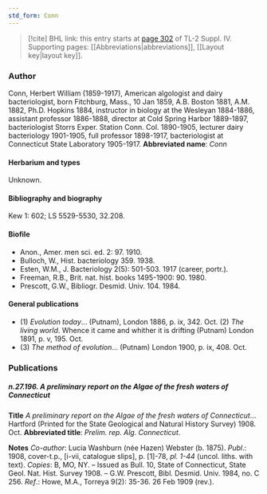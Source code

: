 ```yaml
---
std_form: Conn
---
```


> [!cite] BHL link: this entry starts at [page 302](https://www.biodiversitylibrary.org/page/33265979) of TL-2 Suppl. IV.
> Supporting pages: [[Abbreviations|abbreviations]], [[Layout key|layout key]].

### Author

Conn, Herbert William (1859-1917), American algologist and dairy bacteriologist, born Fitchburg, Mass., 10 Jan 1859, A.B. Boston 1881, A.M. 1882, Ph.D. Hopkins 1884, instructor in biology at the Wesleyan 1884-1886, assistant professor 1886-1888, director at Cold Spring Harbor 1889-1897, bacteriologist Storrs Exper. Station Conn. Col. 1890-1905, lecturer dairy bacteriology 1901-1905, full professor 1898-1917, bacteriologist at Connecticut State Laboratory 1905-1917. 
**Abbreviated name**: *Conn*

#### Herbarium and types

Unknown.

#### Bibliography and biography

Kew 1: 602; LS 5529-5530, 32.208.

#### Biofile

- Anon., Amer. men sci. ed. 2: 97. 1910.
- Bulloch, W., Hist. bacteriology 359. 1938.
- Esten, W.M., J. Bacteriology 2(5): 501-503. 1917 (career, portr.).
- Freeman, R.B., Brit. nat. hist. books 1495-1900: 90. 1980.
- Prescott, G.W., Bibliogr. Desmid. Univ. 104. 1984.

#### General publications

- (1) *Evolution today*... (Putnam), London 1886, p. ix, 342. Oct. (2) *The living world*. Whence it came and whither it is drifting (Putnam) London 1891, p. v, 195. Oct.
- (3) *The method of evolution*... (Putnam) London 1900, p. ix, 408. Oct.

### Publications

##### n.27.196. A preliminary report on the Algae of the fresh waters of Connecticut

**Title**
*A preliminary report on the Algae of the fresh waters of Connecticut*... Hartford (Printed for the State Geological and Natural History Survey) 1908. Oct.
**Abbreviated title**: *Prelim. rep. Alg. Connecticut*.

**Notes**
*Co-author*: Lucia Washburn (née Hazen) Webster (b. 1875).
*Publ*.: 1908, cover-t.p., \[i-vii, catalogue slips\], p. \[1\]-78, *pl. 1-44* (uncol. liths. with text).
*Copies*: B, MO, NY. – Issued as Bull. 10, State of Connecticut, State Geol. Nat. Hist. Survey 1908. – G.W. Prescott, Bibl. Desmid. Univ. 1984, no. C 256.
*Ref*.: Howe, M.A., Torreya 9(2): 35-36. 26 Feb 1909 (rev.).

